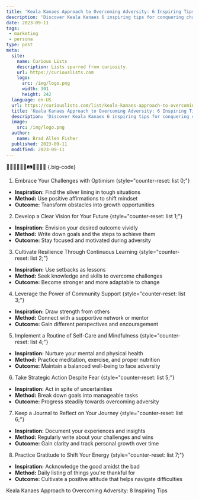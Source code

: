 ```yaml
---
title: 'Keala Kanaes Approach to Overcoming Adversity: 6 Inspiring Tips'
description: 'Discover Keala Kanaes 6 inspiring tips for conquering challenges head-on. Uncover the approach to overcoming adversity that will leave you curious for more.'
date: 2023-09-11
tags:
 - marketing
 - persona
type: post
meta:
  site:
    name: Curious Lists
    description: Lists spurred from curiosity.
    url: https://curiouslists.com
    logo:
      src: /img/logo.png
      width: 301
      height: 242
  language: en-US
  url: https://curiouslists.com/list/keala-kanaes-approach-to-overcoming-adversity-6-inspiring-tips
  title: 'Keala Kanaes Approach to Overcoming Adversity: 6 Inspiring Tips'
  description: 'Discover Keala Kanaes 6 inspiring tips for conquering challenges head-on. Uncover the approach to overcoming adversity that will leave you curious for more.'
  image:
    src: /img/logo.png
  author:
    name: Brad Allen Fisher
  published: 2023-09-11
  modified: 2023-09-11
---
```



🌟🥊🧗‍♂️💪🔥🛤️🎯💡🤲🌅 {.big-code}

1. Embrace Your Challenges with Optimism {style="counter-reset: list 0;"}
  - **Inspiration:** Find the silver lining in tough situations
  - **Method:** Use positive affirmations to shift mindset
  - **Outcome:** Transform obstacles into growth opportunities

2. Develop a Clear Vision for Your Future {style="counter-reset: list 1;"}
  - **Inspiration:** Envision your desired outcome vividly
  - **Method:** Write down goals and the steps to achieve them
  - **Outcome:** Stay focused and motivated during adversity

3. Cultivate Resilience Through Continuous Learning {style="counter-reset: list 2;"}
  - **Inspiration:** Use setbacks as lessons
  - **Method:** Seek knowledge and skills to overcome challenges
  - **Outcome:** Become stronger and more adaptable to change

4. Leverage the Power of Community Support {style="counter-reset: list 3;"}
  - **Inspiration:** Draw strength from others
  - **Method:** Connect with a supportive network or mentor
  - **Outcome:** Gain different perspectives and encouragement

5. Implement a Routine of Self-Care and Mindfulness {style="counter-reset: list 4;"}
  - **Inspiration:** Nurture your mental and physical health
  - **Method:** Practice meditation, exercise, and proper nutrition
  - **Outcome:** Maintain a balanced well-being to face adversity

6. Take Strategic Action Despite Fear {style="counter-reset: list 5;"}
  - **Inspiration:** Act in spite of uncertainties
  - **Method:** Break down goals into manageable tasks
  - **Outcome:** Progress steadily towards overcoming adversity

7. Keep a Journal to Reflect on Your Journey {style="counter-reset: list 6;"}
  - **Inspiration:** Document your experiences and insights
  - **Method:** Regularly write about your challenges and wins
  - **Outcome:** Gain clarity and track personal growth over time

8. Practice Gratitude to Shift Your Energy {style="counter-reset: list 7;"}
  - **Inspiration:** Acknowledge the good amidst the bad
  - **Method:** Daily listing of things you're thankful for
  - **Outcome:** Cultivate a positive attitude that helps navigate difficulties

Keala Kanaes Approach to Overcoming Adversity: 8 Inspiring Tips